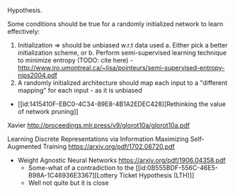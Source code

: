 

Hypothesis.

Some conditions should be true for a randomly initialized network to learn effectively:

1. Initialization => should be unbiased w.r.t data used
   a. Either pick a better initialization scheme, or
   b. Perform semi-supervised learning technique to minimize entropy (TODO: cite here) - http://www.iro.umontreal.ca/~lisa/pointeurs/semi-supervised-entropy-nips2004.pdf
2. A randomly initialized architecture should map each input to a "different mapping" for each input - as it is unbiased


* [[id:1415410F-EBC0-4C34-89E8-4B1A2EDEC428][Rethinking the value of network pruning]]

Xavier http://proceedings.mlr.press/v9/glorot10a/glorot10a.pdf

Learning Discrete Representations via Information Maximizing Self-Augmented Training
https://arxiv.org/pdf/1702.08720.pdf


- Weight Agnostic Neural Networks https://arxiv.org/pdf/1906.04358.pdf
  + Some-what of a contradiction to the [[id:0B555BDF-556C-46E5-B98A-1C46936E3367][Lottery Ticket Hypothesis (LTH)]]
  + Well not quite but it is close

